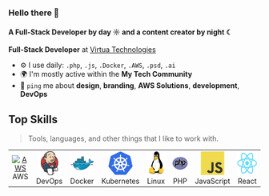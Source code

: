 ### Hello there 👋

#### A Full-Stack Developer by day ☼ and a content creator by night ☾

**Full-Stack Developer** at [Virtua Technologies](https://virtuatechnologies.com.au/)<br>

- ⚙️ I use daily: `.php`, `.js`, `.Docker`, `.AWS`, `.psd`, `.ai`
- 🌍 I'm mostly active within the **My Tech Community**
- 💬 `ping` me about **design**, **branding**, **AWS Solutions**, **development**, **DevOps**

<h2 align="left" id="top-skills">Top Skills</h2>

> Tools, languages, and other things that I like to work with.

<table>
  <tr>
    <td align="center" width="96">
      <a href="#top-skills">
        <img src="https://cdn.worldvectorlogo.com/logos/aws-2.svg" width="48" height="48" alt="AWS" />
      </a>
      <br>AWS
    </td>
    <td align="center" width="96">
      <a href="#top-skills">
        <img src="https://raw.githubusercontent.com/devicons/devicon/master/icons/jenkins/jenkins-original.svg" width="48" height="48" alt="DevOps" />
      </a>
      <br>DevOps
    </td>
    <td align="center" width="96">
      <a href="#top-skills">
        <img src="https://raw.githubusercontent.com/devicons/devicon/master/icons/docker/docker-original.svg" width="48" height="48" alt="Docker" />
      </a>
      <br>Docker
    </td>
    <td align="center" width="96">
      <a href="#top-skills">
        <img src="https://raw.githubusercontent.com/devicons/devicon/master/icons/kubernetes/kubernetes-plain.svg" width="48" height="48" alt="Kubernetes" />
      </a>
      <br>Kubernetes
    </td>
    <td align="center" width="96">
      <a href="#top-skills">
        <img src="https://raw.githubusercontent.com/devicons/devicon/master/icons/linux/linux-original.svg" width="48" height="48" alt="Linux" />
      </a>
      <br>Linux
    </td>
    <td align="center" width="96">
      <a href="#top-skills">
        <img src="https://raw.githubusercontent.com/devicons/devicon/master/icons/php/php-original.svg" width="48" height="48" alt="PHP" />
      </a>
      <br>PHP
    </td>
    <td align="center" width="96">
      <a href="#top-skills">
        <img src="https://raw.githubusercontent.com/devicons/devicon/master/icons/javascript/javascript-original.svg" width="48" height="48" alt="JavaScript" />
      </a>
      <br>JavaScript
    </td>
    <td align="center" width="96">
      <a href="#top-skills">
        <img src="https://raw.githubusercontent.com/devicons/devicon/master/icons/react/react-original.svg" width="48" height="48" alt="React" />
      </a>
      <br>React
    </td>
  </tr>
</table>
